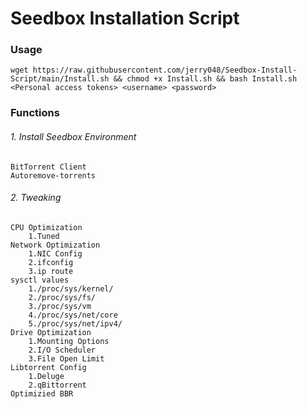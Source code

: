 # Seedbox Installation Script
### Usage

`wget https://raw.githubusercontent.com/jerry048/Seedbox-Install-Script/main/Install.sh && chmod +x Install.sh && bash Install.sh <Personal access tokens> <username> <password>`
### Functions
###### 1. Install Seedbox Environment
	BitTorrent Client
	Autoremove-torrents
###### 2. Tweaking
	CPU Optimization
		1.Tuned
	Network Optimization
		1.NIC Config
		2.ifconfig
		3.ip route
	sysctl values
		1./proc/sys/kernel/
		2./proc/sys/fs/
		3./proc/sys/vm
		4./proc/sys/net/core
		5./proc/sys/net/ipv4/
	Drive Optimization
		1.Mounting Options
		2.I/O Scheduler
		3.File Open Limit
	Libtorrent Config
		1.Deluge
		2.qBittorrent
	Optimizied BBR
